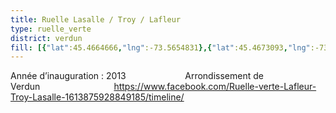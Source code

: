 ```yaml
---
title: Ruelle Lasalle / Troy / Lafleur
type: ruelle_verte
district: verdun
fill: [{"lat":45.4664666,"lng":-73.5654831},{"lat":45.4673093,"lng":-73.5656762},{"lat":45.4668578,"lng":-73.5655475},{"lat":45.4663763,"lng":-73.5636163}]
---
```


Année d’inauguration : 2013                        Arrondissement de Verdun                              https://www.facebook.com/Ruelle-verte-Lafleur-Troy-Lasalle-1613875928849185/timeline/